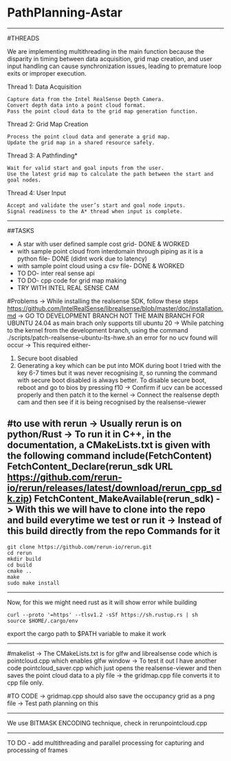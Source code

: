 # PathPlanning-Astar

__________________________________________________________
#THREADS

We are implementing multithreading in the main function because the disparity in timing between data acquisition, grid map creation,
and user input handling can cause synchronization issues, leading to premature loop exits or improper execution.

Thread 1: Data Acquisition

    Capture data from the Intel RealSense Depth Camera.
    Convert depth data into a point cloud format.
    Pass the point cloud data to the grid map generation function.

Thread 2: Grid Map Creation

    Process the point cloud data and generate a grid map.
    Update the grid map in a shared resource safely.

Thread 3: A Pathfinding*

    Wait for valid start and goal inputs from the user.
    Use the latest grid map to calculate the path between the start and goal nodes.

Thread 4: User Input

    Accept and validate the user’s start and goal node inputs.
    Signal readiness to the A* thread when input is complete.

________________________________________________________
##TASKS
- A star with user defined sample cost grid- DONE & WORKED
- with sample point cloud from interdomain through piping as it is a python file- DONE (didnt work due to latency)
- with sample point cloud using a csv file-  DONE & WORKED
- TO DO- inter real sense api
- TO DO- cpp code for grid map making
- TRY WITH INTEL REAL SENSE CAM

#Problems
-> While installing the realsense SDK, follow these steps https://github.com/IntelRealSense/librealsense/blob/master/doc/installation.md
-> GO TO DEVELOPMENT BRANCH NOT THE MAIN BRANCH FOR UBUNTU 24.04 as main brach only supports till ubuntu 20
-> While patching to the kernel from the development branch, using the command ./scripts/patch-realsense-ubuntu-lts-hwe.sh an error for no ucv found will occur
-> This required either-
   1. Secure boot disabled
   2. Generating a key which can be put into MOK during boot
I tried with the key 6-7 times but it was never recognising it, so running the command with secure boot disabled is always better.
To disable secure boot, reboot and go to bios by pressing f10
-> Confirm if ucv can be accessed properly and then patch it to the kernel
-> Connect the realsense depth cam and then see if it is being recognised by the realsense-viewer

#to use with rerun
-> Usually rerun is on python/Rust
-> To run it in C++, in the documentation, a CMakeLists.txt is given with the following command
include(FetchContent)
FetchContent_Declare(rerun_sdk URL
    https://github.com/rerun-io/rerun/releases/latest/download/rerun_cpp_sdk.zip)
FetchContent_MakeAvailable(rerun_sdk)
-> With this we will have to clone into the repo and build everytime we test or run it
-> Instead of this build directly from the repo 
Commands for it
-------------

    git clone https://github.com/rerun-io/rerun.git
    cd rerun
    mkdir build
    cd build
    cmake ..
    make
    sudo make install

-----------

Now, for this we might need rust as it will show error while building

    curl --proto '=https' --tlsv1.2 -sSf https://sh.rustup.rs | sh
    source $HOME/.cargo/env

export the cargo path to $PATH variable to make it work

--------
#makelist
-> The CMakeLists.txt is for glfw and librealsense code which is pointcloud.cpp which enables glfw window
-> To test it out I have another code pointcloud_saver.cpp which just opens the realsense-viewer and then saves the point cloud data to a ply file 
-> the gridmap.cpp file converts it to cpp file only. 

#TO CODE
-> gridmap.cpp should also save the occupancy grid as a png file
-> Test path planning on this

_________________

We use BITMASK ENCODING technique, check in rerunpointcloud.cpp

---------------------
TO DO -
add multithreading and parallel processing for capturing and processing of frames
